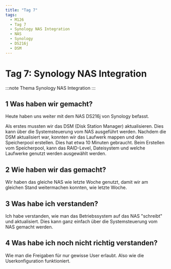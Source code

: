 ```yaml
---
title: "Tag 7"
tags:
  - M126
  - Tag 7
  - Synology NAS Integration
  - NAS
  - Synology
  - DS216j
  - DSM
---
```


# Tag 7: Synology NAS Integration

:::note Thema
Synology NAS Integration
:::

## 1 Was haben wir gemacht?

Heute haben uns weiter mit dem NAS DS216j von Synology befasst.

Als erstes mussten wir das DSM (Disk Station Manager) aktualisieren. Dies kann über die Systemsteuerung vom NAS ausgeführt werden. Nachdem die DSM aktualisiert war, konnten wir das Laufwerk mappen und den Speicherpool erstellen. Dies hat etwa 10 Minuten gebraucht. Beim Erstellen vom Speicherpool, kann das RAID-Level, Dateisystem und welche Laufwerke genutzt werden ausgewählt werden.

## 2 Wie haben wir das gemacht?

Wir haben das gleiche NAS wie letzte Woche genutzt, damit wir am gleichen Stand weitermachen konnten, wie letzte Woche.

## 3 Was habe ich verstanden?

Ich habe verstanden, wie man das Betriebssystem auf das NAS "schreibt" und aktualisiert. Dies kann ganz einfach über die Systemsteuerung vom NAS gemacht werden.

## 4 Was habe ich noch nicht richtig verstanden?

Wie man die Freigaben für nur gewisse User erlaubt. Also wie die Userkonfiguration funktioniert.
